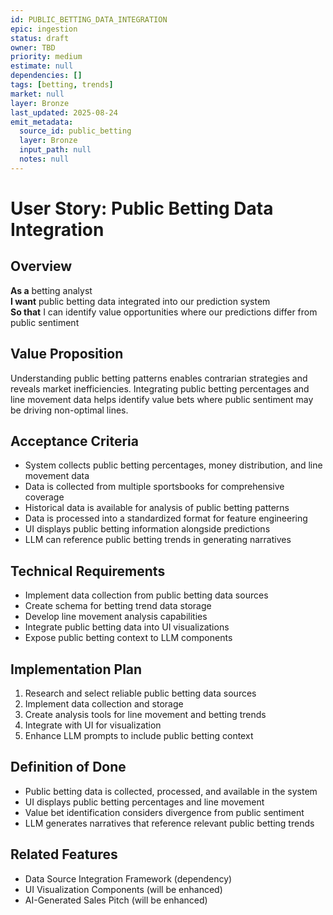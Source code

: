 ```yaml
---
id: PUBLIC_BETTING_DATA_INTEGRATION
epic: ingestion
status: draft
owner: TBD
priority: medium
estimate: null
dependencies: []
tags: [betting, trends]
market: null
layer: Bronze
last_updated: 2025-08-24
emit_metadata:
  source_id: public_betting
  layer: Bronze
  input_path: null
  notes: null
---
```


# User Story: Public Betting Data Integration

## Overview
**As a** betting analyst  
**I want** public betting data integrated into our prediction system  
**So that** I can identify value opportunities where our predictions differ from public sentiment

## Value Proposition
Understanding public betting patterns enables contrarian strategies and reveals market inefficiencies. Integrating public betting percentages and line movement data helps identify value bets where public sentiment may be driving non-optimal lines.

## Acceptance Criteria
- System collects public betting percentages, money distribution, and line movement data
- Data is collected from multiple sportsbooks for comprehensive coverage
- Historical data is available for analysis of public betting patterns
- Data is processed into a standardized format for feature engineering
- UI displays public betting information alongside predictions
- LLM can reference public betting trends in generating narratives

## Technical Requirements
- Implement data collection from public betting data sources
- Create schema for betting trend data storage
- Develop line movement analysis capabilities
- Integrate public betting data into UI visualizations
- Expose public betting context to LLM components

## Implementation Plan
1. Research and select reliable public betting data sources
2. Implement data collection and storage
3. Create analysis tools for line movement and betting trends
4. Integrate with UI for visualization
5. Enhance LLM prompts to include public betting context

## Definition of Done
- Public betting data is collected, processed, and available in the system
- UI displays public betting percentages and line movement
- Value bet identification considers divergence from public sentiment
- LLM generates narratives that reference relevant public betting trends

## Related Features
- Data Source Integration Framework (dependency)
- UI Visualization Components (will be enhanced)
- AI-Generated Sales Pitch (will be enhanced)
